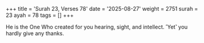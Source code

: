 +++
title = 'Surah 23, Verses 78'
date = '2025-08-27'
weight = 2751
surah = 23
ayah = 78
tags = []
+++

He is the One Who created for you hearing, sight, and intellect. ˹Yet˺ you hardly give any thanks.